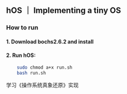
## hOS ｜ Implementing a tiny OS

### How to run

#### 1. Download bochs2.6.2 and install

#### 2. Run hOS:

```bash
    sudo chmod a+x run.sh
    bash run.sh
```

学习《操作系统真象还原》实现